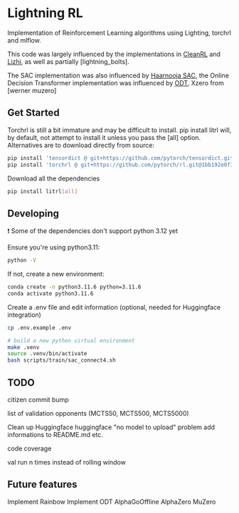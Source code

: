 # Lightning RL

Implementation of Reinforcement Learning algorithms using Lighting, torchrl and mlflow.

This code was largely influenced by the implementations in [CleanRL](https://github.com/vwxyzjn/cleanrl/tree/master) and [Lizhi](https://github.com/Lizhi-sjtu/DRL-code-pytorch), as well as partially [lightning_bolts].

The SAC implementation was also influenced by [Haarnooja SAC](https://github.com/haarnoja/sac), the Online Decision Transformer implementation was influenced by [ODT](https://github.com/facebookresearch/online-dt), Xzero from [werner muzero]

## Get Started

Torchrl is still a bit immature and may be difficult to install. pip install litrl will, by default, not attempt to install it unless you pass the [all] option. Alternatives are to download directly from source:

```bash
pip install 'tensordict @ git+https://github.com/pytorch/tensordict.git@c3caa7612275306ce72697a82d5252681ddae0ab'
pip install 'torchrl @ git+https://github.com/pytorch/rl.git@1bb192e0f3ad9e7b8c6fa769bfa3bb9d82ca4f29'
```

Download all the dependencies

```bash
pip install litrl[all]
```

## Developing

:exclamation: Some of the dependencies don't support python 3.12 yet

Ensure you're using python3.11:

```bash
python -V
```

If not, create a new environment:

```bash
conda create -n python3.11.6 python=3.11.6
conda activate python3.11.6
```

Create a .env file and edit information (optional, needed for Huggingface integration)

```bash
cp .env.example .env
```

```bash
# build a new python virtual environment
make .venv
source .venv/bin/activate
bash scripts/train/sac_connect4.sh
```

## TODO

citizen commit bump

list of validation opponents (MCTS50, MCTS500, MCTS5000)

Clean up Huggingface
    huggingface "no model to upload" problem
    add informations to README.md etc.

code coverage

val run n times instead of rolling window

## Future features

Implement Rainbow
Implement ODT
AlphaGoOffline
AlphaZero
MuZero
